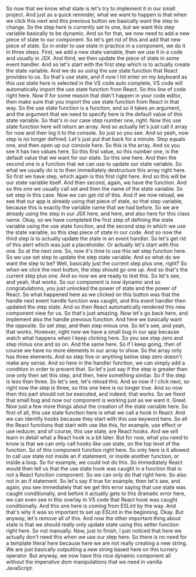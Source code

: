 So now that we know what state is
let's try to implement it in our small project.
And just as a quick reminder,
what we want to happen
is that when we click this next and this previous button
we basically want the step to change.
So the step here is currently set to one,
but we want this step variable basically to be dynamic.
And so for that,
we now need to add a new piece of state to our component.
So let's get rid of this
and add that new piece of state.
So in order to use state in practice in a component,
we do it in three steps.
First, we add a new state variable,
then we use it in a code and usually in JSX.
And third, we then update the piece of state
in some event handler.
And so let's start with the first step
which is to actually create the state variable.
And we do so using the use state function
that React provides to us.
So that's use state,
and if now I hit enter on my keyboard
as this use state here is selected
in the VS code auto complete,
VS code will automatically import
the use state function from React.
So this line of code right here.
Now if for some reason that didn't happen
in your code editor,
then make sure that you import the use state function
from React in that way.
So the use state function is a function,
and so it takes an argument,
and the argument that we need to specify here
is the default value of this state variable.
So that's in our case step number one, right.
Now this use state function here
will return an array.
And so actually let's just call it array for now
and then log it to the console.
So just so you see.
And so yeah, now step is no longer defined.
Let's just put that back for a minute.
Step equals one, and then open up our console here.
So this is the array.
And so you see it has two values here.
So this first value, so this number one,
is the default value that we want for our state.
So this one here.
And then the second one is a function
that we can use to update our state variable.
So what we usually do
is to then immediately destructure this array right here.
So first we have step, which again is this first right here.
And so this will be our state variable itself.
And then second, again, we have the function.
And so this one we usually call set
and then the name of the state variable.
So set step in this case.
Now we can get rid of this.
And if we now reload,
we see that our app is already using that piece of state,
so that step variable, because this is exactly
the variable name that we had before.
So we are already using the step in our JSX here,
and here, and also here for this class name.
Okay, so we have completed the first step
of defining the state variable
using the use state function,
and the second step in which we use the state variable,
so this step piece of state in our code.
And so now the third step is to actually update the state
in an event handler.
So let's get rid of this alert
which was just a placeholder.
Or actually let's start with this one.
So at the next one.
So, now it's time to use this set step function here.
So we use set step to update the step state variable.
And so what do we want the step to be?
Well, basically just the current step plus one, right?
So when we click the next button, the step should go one up.
And so that's the current step plus one.
And so now we are ready to test this.
So let's see,
and yeah, that works.
So our component is now dynamic and so congratulations,
you just unlocked the power of state and the power of React.
So what happened here as we clicked on this button
was that the handle next event handle function was caught,
and this event handler then updated the step state.
And so then React automatically rendered
this new component view for us.
So that's just amazing.
Now let's go back here,
and implement also the handle previous function.
And here we basically want the opposite.
So set step, and then step minus one.
So let's see,
and yeah, that works.
However, right now we have a small bug in our app
because watch what happens when I keep clicking here.
So you see step zero and step minus one and so on.
And the same here.
So if I keep going, then of course we have no more elements
in our array to show.
So the array only has three elements.
And so step five or anything below step zero
doesn't make any sense.
And so here in the handler function,
we can simply add a condition in order to prevent that.
So let's just say if the step is greater than one
only then set this step,
and then, here something similar.
So if the step is less than three.
So let's see, let's reload this.
And so now if I click next, so right now the step is three,
so this one here is no longer true.
And so now then this part should not be executed,
and indeed, that works.
So we fixed that small bug
and now our component is working just as we want it.
Great.
Now just a few more things
about the creation of the state variable here.
So first of all, this use state function here
is what we call a hook in React.
And we can identify hooks
because they start with this use keyword here.
So all the React functions that start with use like this,
for example, use effect or use reducer,
and of course, this use state, are React hooks.
And we will learn in detail
what a React hook is a bit later.
But for now, what you need to know
is that we can only call hooks
like use state, on the top level of the function.
So of this component function right here.
So only here is it allowed to call use state
not inside an if statement,
or inside another function, or inside a loop.
So for example, we could not do this.
So immediately React would then tell us
that the use state hook was caught in a function
that is not a React function component.
So we can only do that right here.
So also not in an if statement.
So let's say if true for example,
then let's see, and again, you see immediately
that we get this error saying
that use state was caught conditionally,
and before it actually gets to this dramatic error here,
we can even see in this overlay in VS code
that React hook was caught conditionally.
And this one here is coming from ESLint by the way.
And that's why it was so important
to set up ESLint in the beginning.
Okay.
But anyway, let's remove all of this.
And now the other important thing about state
is that we should really only update state
using this setter function right here.
So not manually.
Now, just to finish, I just noticed that here
we actually don't need this when we use our step here.
So there is no need for a template literal here
because here we are not really creating a new string.
We are just basically outputting a new string
based here on this turnery operator.
But anyway,
we now have this nice dynamic component
all without the imperative dom manipulations
that we need in vanilla JavaScript.